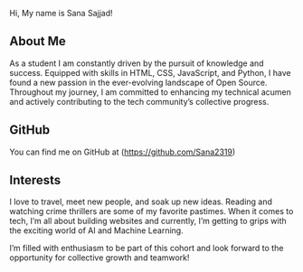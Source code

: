 Hi, My name is Sana Sajjad!

## About Me
As a student I am constantly driven by the pursuit of knowledge and success. Equipped with skills in HTML, CSS, JavaScript, and Python, I have found a new passion in the ever-evolving landscape of Open Source. Throughout my journey, I am committed to enhancing my technical acumen and actively contributing to the tech community’s collective progress.

## GitHub
You can find me on GitHub at (https://github.com/Sana2319)

## Interests
I love to travel, meet new people, and soak up new ideas. Reading and watching crime thrillers are some of my favorite pastimes. When it comes to tech, I’m all about building websites and currently, I’m getting to grips with the exciting world of AI and Machine Learning.

I’m filled with enthusiasm to be part of this cohort and look forward to the opportunity for collective growth and teamwork!
